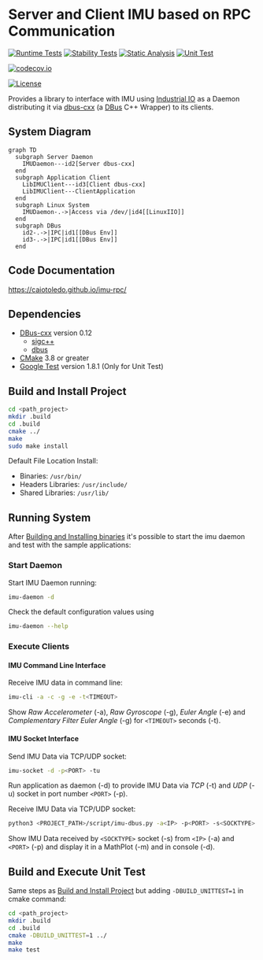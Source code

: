 # Server and Client IMU based on RPC Communication

[![Runtime Tests](https://github.com/caiotoledo/imu-rpc/workflows/Runtime%20Tests/badge.svg)](https://github.com/caiotoledo/imu-rpc/actions)
[![Stability Tests](https://github.com/caiotoledo/imu-rpc/workflows/Stability%20Tests/badge.svg)](https://github.com/caiotoledo/imu-rpc/actions)
[![Static Analysis](https://github.com/caiotoledo/imu-rpc/workflows/Static%20Analysis/badge.svg)](https://github.com/caiotoledo/imu-rpc/actions)
[![Unit Test](https://github.com/caiotoledo/imu-rpc/workflows/Unittesting/badge.svg)](https://github.com/caiotoledo/imu-rpc/actions)

[![codecov.io](https://codecov.io/github/caiotoledo/imu-rpc/coverage.svg?branch=master)](https://codecov.io/github/caiotoledo/imu-rpc?branch=master)

[![License](https://img.shields.io/badge/license-MIT_License-blue.svg?style=flat)](LICENSE.md)

Provides a library to interface with IMU using [Industrial IO](https://www.kernel.org/doc/html/v4.14/driver-api/iio/index.html) as a Daemon distributing it via [dbus-cxx](https://dbus-cxx.github.io/) (a [DBus](https://www.freedesktop.org/wiki/Software/dbus/) C++ Wrapper) to its clients.

## System Diagram

```mermaid
graph TD
  subgraph Server Daemon
    IMUDaemon---id2[Server dbus-cxx]
  end
  subgraph Application Client
    LibIMUClient---id3[Client dbus-cxx]
    LibIMUClient---ClientApplication
  end
  subgraph Linux System
    IMUDaemon-.->|Access via /dev/|id4[[LinuxIIO]]
  end
  subgraph DBus
    id2-.->|IPC|id1[[DBus Env]]
    id3-.->|IPC|id1[[DBus Env]]
  end
```

## Code Documentation
https://caiotoledo.github.io/imu-rpc/

## Dependencies

- [DBus-cxx](https://dbus-cxx.github.io/) version 0.12
  - [sigc++](https://github.com/libsigcplusplus/libsigcplusplus)
  - [dbus](https://www.freedesktop.org/wiki/Software/dbus/)
- [CMake](https://cmake.org/) 3.8 or greater
- [Google Test](https://github.com/google/googletest) version 1.8.1 (Only for Unit Test)

## Build and Install Project

```bash
cd <path_project>
mkdir .build
cd .build
cmake ../
make
sudo make install
```

Default File Location Install:
- Binaries: `/usr/bin/`
- Headers Libraries: `/usr/include/`
- Shared Libraries: `/usr/lib/`

## Running System

After [Building and Installing binaries](#Build-and-Install-Project) it's possible to start the imu daemon and test with the sample applications:

### **Start Daemon**

Start IMU Daemon running:
```bash
imu-daemon -d
```

Check the default configuration values using
```bash
imu-daemon --help
```

### **Execute Clients**

#### IMU Command Line Interface

Receive IMU data in command line:

```bash
imu-cli -a -c -g -e -t<TIMEOUT>
```
Show *Raw Accelerometer* (-a), *Raw Gyroscope* (-g), *Euler Angle* (-e) and *Complementary Filter Euler Angle* (-g) for `<TIMEOUT>` seconds (-t).

#### IMU Socket Interface

Send IMU Data via TCP/UDP socket:
```bash
imu-socket -d -p<PORT> -tu
```
Run application as daemon (-d) to provide IMU Data via *TCP* (-t) and *UDP* (-u) socket in port number `<PORT>` (-p).

Receive IMU Data via TCP/UDP socket:
```bash
python3 <PROJECT_PATH>/script/imu-dbus.py -a<IP> -p<PORT> -s<SOCKTYPE> -m -d
```
Show IMU Data received by `<SOCKTYPE>` socket (-s) from `<IP>` (-a) and `<PORT>` (-p) and display it in a MathPlot (-m) and in console (-d).

## Build and Execute Unit Test

Same steps as [Build and Install Project](#Build-and-Install-Project) but adding `-DBUILD_UNITTEST=1` in cmake command:

```bash
cd <path_project>
mkdir .build
cd .build
cmake -DBUILD_UNITTEST=1 ../
make
make test
```
